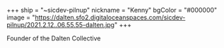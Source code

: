 +++
ship = "~sicdev-pilnup"
nickname = "Kenny"
bgColor = "#000000"
image = "https://dalten.sfo2.digitaloceanspaces.com/sicdev-pilnup/2021.2.12..06.55.55-dalten.jpg"
+++

Founder of the Dalten Collective
